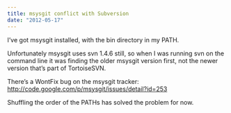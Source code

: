 ```yaml
---
title: msysgit conflict with Subversion
date: "2012-05-17"
---
```


I’ve got msysgit installed, with the bin directory in my PATH.

Unfortunately msysgit uses svn 1.4.6 still, so when I was running svn on the command line it was finding the older msysgit version first, not the newer version that’s part of TortoiseSVN.

There’s a WontFix bug on the msysgit tracker: <http://code.google.com/p/msysgit/issues/detail?id=253>

Shuffling the order of the PATHs has solved the problem for now.
